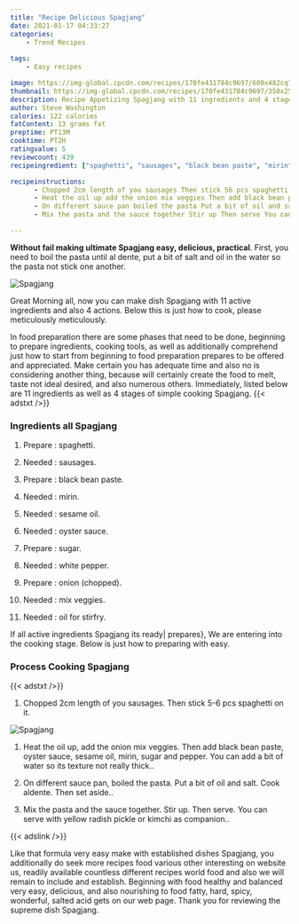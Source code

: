 ```yaml
---
title: "Recipe Delicious Spagjang"
date: 2021-01-17 04:33:27
categories:
    - Trend Recipes
    
tags:
    - Easy recipes

image: https://img-global.cpcdn.com/recipes/170fe431784c9697/680x482cq70/spagjang-recipe-main-photo.jpg
thumbnail: https://img-global.cpcdn.com/recipes/170fe431784c9697/350x250cq70/spagjang-recipe-main-photo.jpg
description: Recipe Appetizing Spagjang with 11 ingredients and 4 stages of easy cooking.
author: Steve Washington
calories: 122 calories
fatContent: 13 grams fat
preptime: PT13M
cooktime: PT2H
ratingvalue: 5
reviewcount: 439
recipeingredient: ["spaghetti", "sausages", "black bean paste", "mirin", "sesame oil", "oyster sauce", "sugar", "white pepper", "onion chopped", "mix veggies", "oil for stirfry"]

recipeinstructions: 
      - Chopped 2cm length of you sausages Then stick 56 pcs spaghetti on it 
      - Heat the oil up add the onion mix veggies Then add black bean paste oyster sauce sesame oil mirin sugar and pepper You can add a bit of water so its texture not really thick 
      - On different sauce pan boiled the pasta Put a bit of oil and salt Cook aldente Then set aside 
      - Mix the pasta and the sauce together Stir up Then serve You can serve with yellow radish pickle or kimchi as companion

---
```




**Without fail making ultimate Spagjang easy, delicious, practical**. First, you need to boil the pasta until al dente, put a bit of salt and oil in the water so the pasta not stick one another.


![Spagjang](https://img-global.cpcdn.com/recipes/170fe431784c9697/680x482cq70/spagjang-recipe-main-photo.jpg "Spagjang")




Great Morning all, now you can make dish Spagjang with 11 active ingredients and also 4 actions. Below this is just how to cook, please meticulously meticulously.

In food preparation there are some phases that need to be done, beginning to prepare ingredients, cooking tools, as well as additionally comprehend just how to start from beginning to food preparation prepares to be offered and appreciated. Make certain you has adequate time and also no is considering another thing, because will certainly create the food to melt, taste not ideal desired, and also numerous others. Immediately, listed below are 11 ingredients as well as 4 stages of simple cooking Spagjang.
{{< adstxt />}}

### Ingredients all Spagjang


1. Prepare  : spaghetti.

1. Needed  : sausages.

1. Prepare  : black bean paste.

1. Needed  : mirin.

1. Needed  : sesame oil.

1. Needed  : oyster sauce.

1. Prepare  : sugar.

1. Needed  : white pepper.

1. Prepare  : onion (chopped).

1. Needed  : mix veggies.

1. Needed  : oil for stirfry.



If all active ingredients Spagjang its ready| prepares}, We are entering into the cooking stage. Below is just how to preparing with easy.

### Process Cooking Spagjang

{{< adstxt />}}


1. Chopped 2cm length of you sausages. Then stick 5-6 pcs spaghetti on it.



![Spagjang](https://img-global.cpcdn.com/steps/6daf94e41d18ac62/160x128cq70/spagjang-recipe-step-1-photo.jpg" "Spagjang")



1. Heat the oil up, add the onion mix veggies. Then add black bean paste, oyster sauce, sesame oil, mirin, sugar and pepper. You can add a bit of water so its texture not really thick..



1. On different sauce pan, boiled the pasta. Put a bit of oil and salt. Cook aldente. Then set aside..



1. Mix the pasta and the sauce together. Stir up. Then serve. You can serve with yellow radish pickle or kimchi as companion..





{{< adslink />}}

Like that formula very easy make with established dishes Spagjang, you additionally do seek more recipes food various other interesting on website us, readily available countless different recipes world food and also we will remain to include and establish. Beginning with food healthy and balanced very easy, delicious, and also nourishing to food fatty, hard, spicy, wonderful, salted acid gets on our web page. Thank you for reviewing the supreme dish Spagjang.
